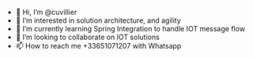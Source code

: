 - 👋 Hi, I’m @cuvillier
- 👀 I’m interested in solution architecture, and agility
- 🌱 I’m currently learning Spring Integration to handle IOT message flow
- 💞️ I’m looking to collaborate on IOT solutions
- 📫 How to reach me +33651071207 with Whatsapp

<!---
cuvillier/cuvillier is a ✨ special ✨ repository because its `README.md` (this file) appears on your GitHub profile.
You can click the Preview link to take a look at your changes.
--->
